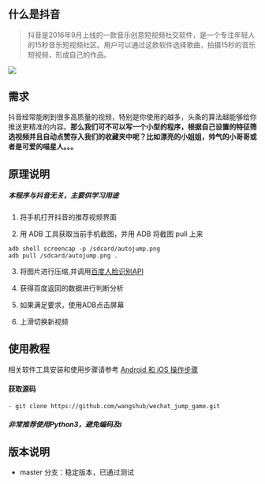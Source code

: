 # 


## 什么是抖音

> 抖音是2016年9月上线的一款音乐创意短视频社交软件，是一个专注年轻人的15秒音乐短视频社区。用户可以通过这款软件选择歌曲，拍摄15秒的音乐短视频，形成自己的作品。


![](./resource/image/jump.gif)

## 需求
抖音经常能刷到很多高质量的视频，特别是你使用的越多，头条的算法越能够给你推送更精准的内容。**那么我们可不可以写一个小型的程序，根据自己设置的特征筛选视频并且自动点赞存入我们的收藏夹中呢？比如漂亮的小姐姐，帅气的小哥哥或者是可爱的喵星人。。。**

## 原理说明

##### 本程序与抖音无关，主要供学习用途

1. 将手机打开抖音的推荐视频界面

2. 用 ADB 工具获取当前手机截图，并用 ADB 将截图 pull 上来
```shell
adb shell screencap -p /sdcard/autojump.png
adb pull /sdcard/autojump.png .
```

3. 将图片进行压缩,并调用[百度人脸识别API](http://ai.baidu.com/tech/face)


4. 获得百度返回的数据进行判断分析

5. 如果满足要求，使用ADB点击屏幕

6. 上滑切换新视频 





## 使用教程

相关软件工具安装和使用步骤请参考 [Android 和 iOS 操作步骤](https://github.com/wangshub/wechat_jump_game/wiki/Android-%E5%92%8C-iOS-%E6%93%8D%E4%BD%9C%E6%AD%A5%E9%AA%A4)

#### 获取源码

```
- git clone https://github.com/wangshub/wechat_jump_game.git

```
##### 非常推荐使用Python3，避免编码及i

## 版本说明

- master 分支：稳定版本，已通过测试

